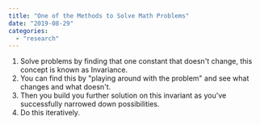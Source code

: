 ```yaml
---
title: "One of the Methods to Solve Math Problems"
date: "2019-08-29"
categories: 
  - "research"
---
```


1. Solve problems by finding that one constant that doesn't change, this concept is known as Invariance.
2. You can find this by "playing around with the problem" and see what changes and what doesn't.
3. Then you build you further solution on this invariant as you've successfully narrowed down possibilities.
4. Do this iteratively.
